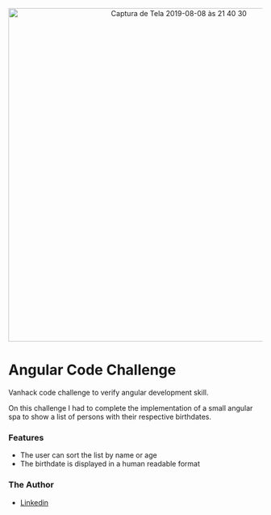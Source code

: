 <p align="center"><img width="660" alt="Captura de Tela 2019-08-08 às 21 40 30" src="https://user-images.githubusercontent.com/10522495/62746313-39ee8500-ba25-11e9-872f-a5b8355cb00b.png"></p>

# Angular Code Challenge
Vanhack code challenge to verify angular development skill.

On this challenge I had to complete the implementation of a small angular spa to show a list of persons with their respective birthdates.

### Features

* The user can sort the list by name or age
* The birthdate is displayed in a human readable format

### The Author
* [Linkedin](https://www.linkedin.com/in/wilton-gomes-da-costa-júnior-76334b91/?locale=en_US)
